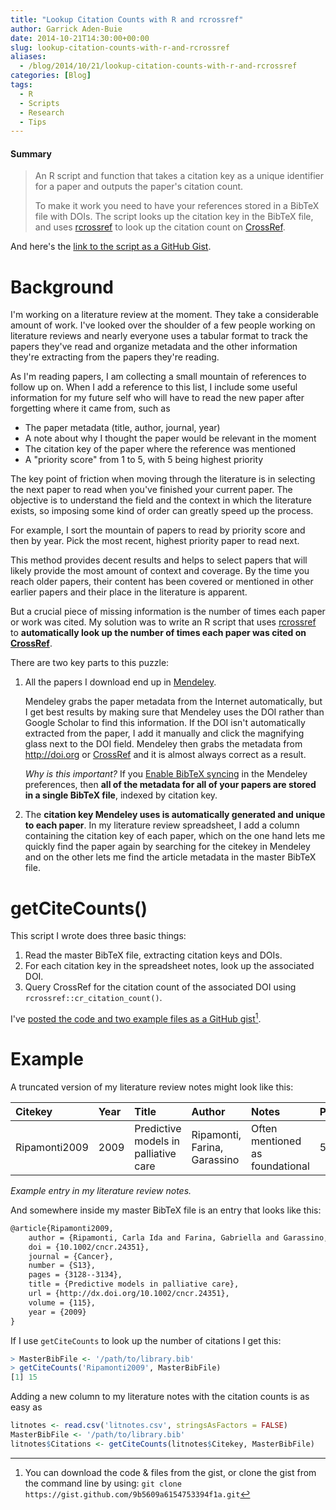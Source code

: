 ```yaml
---
title: "Lookup Citation Counts with R and rcrossref"
author: Garrick Aden-Buie
date: 2014-10-21T14:30:00+00:00
slug: lookup-citation-counts-with-r-and-rcrossref
aliases:
  - /blog/2014/10/21/lookup-citation-counts-with-r-and-rcrossref
categories: [Blog]
tags:
  - R
  - Scripts
  - Research
  - Tips
---
```


#### Summary

> An R script and function that takes a citation key as a unique identifier for a paper and outputs the paper's citation count.
>
> To make it work you need to have your references stored in a BibTeX file with DOIs. The script looks up the citation key in the BibTeX file, and uses [rcrossref][] to look up the citation count on [CrossRef][].

And here's the [link to the script as a GitHub Gist](https://gist.github.com/gadenbuie/9b5609a6154753394f1a).

# Background

I'm working on a literature review at the moment. They take a considerable amount of work. I've looked over the shoulder of a few people working on literature reviews and nearly everyone uses a tabular format to track the papers they've read and organize metadata and the other information they're extracting from the papers they're reading.

As I'm reading papers, I am collecting a small mountain of references to follow up on. When I add a reference to this list, I include some useful information for my future self who will have to read the new paper after forgetting where it came from, such as

- The paper metadata (title, author, journal, year)
- A note about why I thought the paper would be relevant in the moment
- The citation key of the paper where the reference was mentioned
- A "priority score" from 1 to 5, with 5 being highest priority

The key point of friction when moving through the literature is in selecting the next paper to read when you've finished your current paper. The objective is to understand the field and the context in which the literature exists, so imposing some kind of order can greatly speed up the process.

For example, I sort the mountain of papers to read by priority score and then by year. Pick the most recent, highest priority paper to read next.

This method provides decent results and helps to select papers that will likely provide the most amount of context and coverage. By the time you reach older papers, their content has been covered or mentioned in other earlier papers and their place in the literature is apparent.

But a crucial piece of missing information is the number of times each paper or work was cited. My solution was to write an R script that uses [rcrossref][] to **automatically look up the number of times each paper was cited on [CrossRef][]**.

There are two key parts to this puzzle:

1. All the papers I download end up in [Mendeley][].

    Mendeley grabs the paper metadata from the Internet automatically, but I get best results by making sure that Mendeley uses the DOI rather than Google Scholar to find this information. If the DOI isn't automatically extracted from the paper, I add it manually and click the magnifying glass next to the DOI field. Mendeley then grabs the metadata from <http://doi.org> or [CrossRef][] and it is almost always correct as a result.

    _Why is this important?_ If you [Enable BibTeX syncing](http://blog.mendeley.com/tipstricks/howto-use-mendeley-to-create-citations-using-latex-and-bibtex/) in the Mendeley preferences, then **all of the metadata for all of your papers are stored in a single BibTeX file**, indexed by citation key.

2. The **citation key Mendeley uses is automatically generated and unique to each paper**. In my literature review spreadsheet, I add a column containing the citation key of each paper, which on the one hand lets me quickly find the paper again by searching for the citekey in Mendeley and on the other lets me find the article metadata in the master BibTeX file.

# getCiteCounts()

This script I wrote does three basic things:

1. Read the master BibTeX file, extracting citation keys and DOIs.
2. For each citation key in the spreadsheet notes, look up the associated DOI.
3. Query CrossRef for the citation count of the associated DOI using `rcrossref::cr_citation_count()`.

I've [posted the code and two example files as a GitHub gist](https://gist.github.com/gadenbuie/9b5609a6154753394f1a)[^1].

[^1]: You can download the code & files from the gist, or clone the gist from the command line by using: `git clone https://gist.github.com/9b5609a6154753394f1a.git`

# Example

A truncated version of my literature review notes might look like this:

| Citekey       | Year | Title                                | Author                       | Notes                           | Priority |
|:--------------|:-----|:-------------------------------------|:-----------------------------|:--------------------------------|:---------|
| Ripamonti2009 | 2009 | Predictive models in palliative care | Ripamonti, Farina, Garassino | Often mentioned as foundational | 5        |

*Example entry in my literature review notes.*


And somewhere inside my master BibTeX file is an entry that looks like this:

```tex
@article{Ripamonti2009,
    author = {Ripamonti, Carla Ida and Farina, Gabriella and Garassino, Marina Chiara},
    doi = {10.1002/cncr.24351},
    journal = {Cancer},
    number = {S13},
    pages = {3128--3134},
    title = {Predictive models in palliative care},
    url = {http://dx.doi.org/10.1002/cncr.24351},
    volume = {115},
    year = {2009}
}
```

If I use `getCiteCounts` to look up the number of citations I get this:

```r
> MasterBibFile <- '/path/to/library.bib'
> getCiteCounts('Ripamonti2009', MasterBibFile)
[1] 15
```

Adding a new column to my literature notes with the citation counts is as easy as

```r
litnotes <- read.csv('litnotes.csv', stringsAsFactors = FALSE)
MasterBibFile <- '/path/to/library.bib'
litnotes$Citations <- getCiteCounts(litnotes$Citekey, MasterBibFile)
```


[Mendeley]: http://www.mendeley.com/
[CrossRef]: http://crossref.org/
[rcrossref]: https://github.com/ropensci/rcrossref
[ropensci]: http://ropensci.org/
